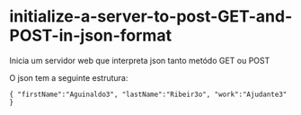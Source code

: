 # initialize-a-server-to-post-GET-and-POST-in-json-format

Inicia um servidor web que interpreta json tanto metódo GET ou POST

O json tem a seguinte estrutura:

`
{ "firstName":"Aguinaldo3", "lastName":"Ribeir3o", "work":"Ajudante3" }
`